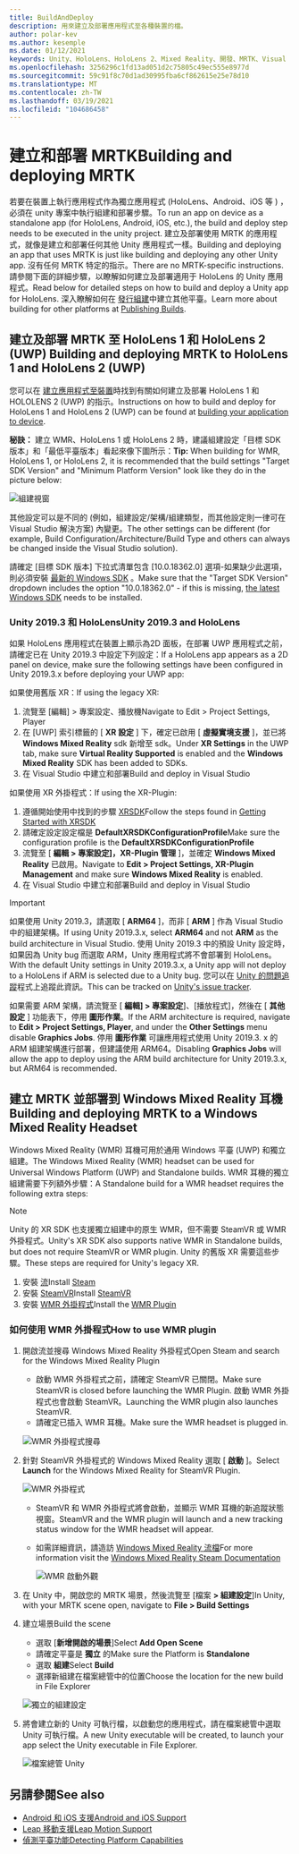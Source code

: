 ```yaml
---
title: BuildAndDeploy
description: 用來建立及部署應用程式至各種裝置的檔。
author: polar-kev
ms.author: kesemple
ms.date: 01/12/2021
keywords: Unity、HoloLens、HoloLens 2、Mixed Reality、開發、MRTK、Visual Studio、Android、IOS
ms.openlocfilehash: 3256296c1fd13ad051d2c75805c49ec555e8977d
ms.sourcegitcommit: 59c91f8c70d1ad30995fba6cf862615e25e78d10
ms.translationtype: MT
ms.contentlocale: zh-TW
ms.lasthandoff: 03/19/2021
ms.locfileid: "104686458"
---
```

# <a name="building-and-deploying-mrtk"></a><span data-ttu-id="447e7-104">建立和部署 MRTK</span><span class="sxs-lookup"><span data-stu-id="447e7-104">Building and deploying MRTK</span></span>

<span data-ttu-id="447e7-105">若要在裝置上執行應用程式作為獨立應用程式 (HoloLens、Android、iOS 等 ) ，必須在 unity 專案中執行組建和部署步驟。</span><span class="sxs-lookup"><span data-stu-id="447e7-105">To run an app on device as a standalone app (for HoloLens, Android, iOS, etc.), the build and deploy step needs to be executed in the unity project.</span></span> <span data-ttu-id="447e7-106">建立及部署使用 MRTK 的應用程式，就像是建立和部署任何其他 Unity 應用程式一樣。</span><span class="sxs-lookup"><span data-stu-id="447e7-106">Building and deploying an app that uses MRTK is just like building and deploying any other Unity app.</span></span> <span data-ttu-id="447e7-107">沒有任何 MRTK 特定的指示。</span><span class="sxs-lookup"><span data-stu-id="447e7-107">There are no MRTK-specific instructions.</span></span> <span data-ttu-id="447e7-108">請參閱下面的詳細步驟，以瞭解如何建立及部署適用于 HoloLens 的 Unity 應用程式。</span><span class="sxs-lookup"><span data-stu-id="447e7-108">Read below for detailed steps on how to build and deploy a Unity app for HoloLens.</span></span>  <span data-ttu-id="447e7-109">深入瞭解如何在 [發行組建](https://docs.unity3d.com/Manual/PublishingBuilds.html)中建立其他平臺。</span><span class="sxs-lookup"><span data-stu-id="447e7-109">Learn more about building for other platforms at [Publishing Builds](https://docs.unity3d.com/Manual/PublishingBuilds.html).</span></span>

## <a name="building-and-deploying-mrtk-to-hololens-1-and-hololens-2-uwp"></a><span data-ttu-id="447e7-110">建立及部署 MRTK 至 HoloLens 1 和 HoloLens 2 (UWP) </span><span class="sxs-lookup"><span data-stu-id="447e7-110">Building and deploying MRTK to HoloLens 1 and HoloLens 2 (UWP)</span></span>

<span data-ttu-id="447e7-111">您可以在 [建立應用程式至裝置](https://docs.microsoft.com/windows/mixed-reality/mrlearning-base-ch1#build-your-application-to-your-device)時找到有關如何建立及部署 HoloLens 1 和 HOLOLENS 2 (UWP) 的指示。</span><span class="sxs-lookup"><span data-stu-id="447e7-111">Instructions on how to build and deploy for HoloLens 1 and HoloLens 2 (UWP) can be found at [building your application to device](https://docs.microsoft.com/windows/mixed-reality/mrlearning-base-ch1#build-your-application-to-your-device).</span></span>

<span data-ttu-id="447e7-112">**秘訣：** 建立 WMR、HoloLens 1 或 HoloLens 2 時，建議組建設定「目標 SDK 版本」和「最低平臺版本」看起來像下圖所示：</span><span class="sxs-lookup"><span data-stu-id="447e7-112">**Tip:** When building for WMR, HoloLens 1, or HoloLens 2, it is recommended that the build settings "Target SDK Version" and "Minimum Platform Version" look like they do in the picture below:</span></span>

![組建視窗](../features/images/getting-started/BuildWindow.png)

<span data-ttu-id="447e7-114">其他設定可以是不同的 (例如，組建設定/架構/組建類型，而其他設定則一律可在 Visual Studio 解決方案) 內變更。</span><span class="sxs-lookup"><span data-stu-id="447e7-114">The other settings can be different (for example, Build Configuration/Architecture/Build Type and others can always be changed inside the Visual Studio solution).</span></span>

<span data-ttu-id="447e7-115">請確定 [目標 SDK 版本] 下拉式清單包含 [10.0.18362.0] 選項-如果缺少此選項，則必須安裝 [最新的 Windows SDK](https://developer.microsoft.com/windows/downloads/windows-10-sdk) 。</span><span class="sxs-lookup"><span data-stu-id="447e7-115">Make sure that the "Target SDK Version" dropdown includes the option "10.0.18362.0" - if this is missing, [the latest Windows SDK](https://developer.microsoft.com/windows/downloads/windows-10-sdk) needs to be installed.</span></span>

### <a name="unity-20193-and-hololens"></a><span data-ttu-id="447e7-116">Unity 2019.3 和 HoloLens</span><span class="sxs-lookup"><span data-stu-id="447e7-116">Unity 2019.3 and HoloLens</span></span>

<span data-ttu-id="447e7-117">如果 HoloLens 應用程式在裝置上顯示為2D 面板，在部署 UWP 應用程式之前，請確定已在 Unity 2019.3 中設定下列設定：</span><span class="sxs-lookup"><span data-stu-id="447e7-117">If a HoloLens app appears as a 2D panel on device, make sure the following settings have been configured in Unity 2019.3.x before deploying your UWP app:</span></span>

<span data-ttu-id="447e7-118">如果使用舊版 XR：</span><span class="sxs-lookup"><span data-stu-id="447e7-118">If using the legacy XR:</span></span>

1. <span data-ttu-id="447e7-119">流覽至 [編輯] > 專案設定、播放機</span><span class="sxs-lookup"><span data-stu-id="447e7-119">Navigate to Edit > Project Settings, Player</span></span>
1. <span data-ttu-id="447e7-120">在 [UWP] 索引標籤的 [ **XR 設定** ] 下，確定已啟用 [ **虛擬實境支援** ]，並已將 **Windows Mixed Reality** sdk 新增至 sdk。</span><span class="sxs-lookup"><span data-stu-id="447e7-120">Under **XR Settings** in the UWP tab, make sure **Virtual Reality Supported** is enabled and the **Windows Mixed Reality** SDK has been added to SDKs.</span></span>
1. <span data-ttu-id="447e7-121">在 Visual Studio 中建立和部署</span><span class="sxs-lookup"><span data-stu-id="447e7-121">Build and deploy in Visual Studio</span></span>

<span data-ttu-id="447e7-122">如果使用 XR 外掛程式：</span><span class="sxs-lookup"><span data-stu-id="447e7-122">If using the XR-Plugin:</span></span>

1. <span data-ttu-id="447e7-123">遵循開始使用中找到的步驟 [XRSDK](../configuration/GettingStartedWithMRTKAndXRSDK.md)</span><span class="sxs-lookup"><span data-stu-id="447e7-123">Follow the steps found in [Getting Started with XRSDK](../configuration/GettingStartedWithMRTKAndXRSDK.md)</span></span>
1. <span data-ttu-id="447e7-124">請確定設定設定檔是 **DefaultXRSDKConfigurationProfile**</span><span class="sxs-lookup"><span data-stu-id="447e7-124">Make sure the configuration profile is the **DefaultXRSDKConfigurationProfile**</span></span>
1. <span data-ttu-id="447e7-125">流覽至 [ **編輯 > 專案設定]，XR-Plugin 管理** ]，並確定 **Windows Mixed Reality** 已啟用。</span><span class="sxs-lookup"><span data-stu-id="447e7-125">Navigate to **Edit > Project Settings, XR-Plugin Management** and make sure **Windows Mixed Reality** is enabled.</span></span>
1. <span data-ttu-id="447e7-126">在 Visual Studio 中建立和部署</span><span class="sxs-lookup"><span data-stu-id="447e7-126">Build and deploy in Visual Studio</span></span>

>[!IMPORTANT]
> <span data-ttu-id="447e7-127">如果使用 Unity 2019.3，請選取 [ **ARM64** ]，而非 [ **ARM** ] 作為 Visual Studio 中的組建架構。</span><span class="sxs-lookup"><span data-stu-id="447e7-127">If using Unity 2019.3.x, select **ARM64** and not **ARM** as the build architecture in Visual Studio.</span></span> <span data-ttu-id="447e7-128">使用 Unity 2019.3 中的預設 Unity 設定時，如果因為 Unity bug 而選取 ARM，Unity 應用程式將不會部署到 HoloLens。</span><span class="sxs-lookup"><span data-stu-id="447e7-128">With the default Unity settings in Unity 2019.3.x, a Unity app will not deploy to a HoloLens if ARM is selected due to a Unity bug.</span></span> <span data-ttu-id="447e7-129">您可以在 [Unity 的問題追蹤](https://issuetracker.unity3d.com/issues/enabling-graphics-jobs-in-2019-dot-3-x-results-in-a-crash-or-nothing-rendering-on-hololens-2)程式上追蹤此資訊。</span><span class="sxs-lookup"><span data-stu-id="447e7-129">This can be tracked on [Unity's issue tracker](https://issuetracker.unity3d.com/issues/enabling-graphics-jobs-in-2019-dot-3-x-results-in-a-crash-or-nothing-rendering-on-hololens-2).</span></span>
>
> <span data-ttu-id="447e7-130">如果需要 ARM 架構，請流覽至 [ **編輯] > 專案設定**]、[播放程式]，然後在 [ **其他設定** ] 功能表下，停用 **圖形作業**。</span><span class="sxs-lookup"><span data-stu-id="447e7-130">If the ARM architecture is required, navigate to **Edit > Project Settings, Player**, and under the **Other Settings** menu disable **Graphics Jobs**.</span></span> <span data-ttu-id="447e7-131">停用 **圖形作業** 可讓應用程式使用 Unity 2019.3. x 的 ARM 組建架構進行部署，但建議使用 ARM64。</span><span class="sxs-lookup"><span data-stu-id="447e7-131">Disabling **Graphics Jobs** will allow the app to deploy using the ARM build architecture for Unity 2019.3.x, but ARM64 is recommended.</span></span>

## <a name="building-and-deploying-mrtk-to-a-windows-mixed-reality-headset"></a><span data-ttu-id="447e7-132">建立 MRTK 並部署到 Windows Mixed Reality 耳機</span><span class="sxs-lookup"><span data-stu-id="447e7-132">Building and deploying MRTK to a Windows Mixed Reality Headset</span></span>

<span data-ttu-id="447e7-133">Windows Mixed Reality (WMR) 耳機可用於通用 Windows 平臺 (UWP) 和獨立組建。</span><span class="sxs-lookup"><span data-stu-id="447e7-133">The Windows Mixed Reality (WMR) headset can be used for Universal Windows Platform (UWP) and Standalone builds.</span></span>  <span data-ttu-id="447e7-134">WMR 耳機的獨立組建需要下列額外步驟：</span><span class="sxs-lookup"><span data-stu-id="447e7-134">A Standalone build for a WMR headset requires the following extra steps:</span></span>

> [!NOTE]
> <span data-ttu-id="447e7-135">Unity 的 XR SDK 也支援獨立組建中的原生 WMR，但不需要 SteamVR 或 WMR 外掛程式。</span><span class="sxs-lookup"><span data-stu-id="447e7-135">Unity's XR SDK also supports native WMR in Standalone builds, but does not require SteamVR or WMR plugin.</span></span> <span data-ttu-id="447e7-136">Unity 的舊版 XR 需要這些步驟。</span><span class="sxs-lookup"><span data-stu-id="447e7-136">These steps are required for Unity's legacy XR.</span></span>

1. <span data-ttu-id="447e7-137">安裝 [流](https://store.steampowered.com/about/)</span><span class="sxs-lookup"><span data-stu-id="447e7-137">Install [Steam](https://store.steampowered.com/about/)</span></span>
1. <span data-ttu-id="447e7-138">安裝 [SteamVR](https://store.steampowered.com/app/250820/SteamVR/)</span><span class="sxs-lookup"><span data-stu-id="447e7-138">Install [SteamVR](https://store.steampowered.com/app/250820/SteamVR/)</span></span>
1. <span data-ttu-id="447e7-139">安裝 [WMR 外掛程式](https://store.steampowered.com/app/719950/Windows_Mixed_Reality_for_SteamVR/)</span><span class="sxs-lookup"><span data-stu-id="447e7-139">Install the [WMR Plugin](https://store.steampowered.com/app/719950/Windows_Mixed_Reality_for_SteamVR/)</span></span>

### <a name="how-to-use-wmr-plugin"></a><span data-ttu-id="447e7-140">如何使用 WMR 外掛程式</span><span class="sxs-lookup"><span data-stu-id="447e7-140">How to use WMR plugin</span></span>

1. <span data-ttu-id="447e7-141">開啟流並搜尋 Windows Mixed Reality 外掛程式</span><span class="sxs-lookup"><span data-stu-id="447e7-141">Open Steam and search for the Windows Mixed Reality Plugin</span></span>
    - <span data-ttu-id="447e7-142">啟動 WMR 外掛程式之前，請確定 SteamVR 已關閉。</span><span class="sxs-lookup"><span data-stu-id="447e7-142">Make sure SteamVR is closed before launching the WMR Plugin.</span></span> <span data-ttu-id="447e7-143">啟動 WMR 外掛程式也會啟動 SteamVR。</span><span class="sxs-lookup"><span data-stu-id="447e7-143">Launching the WMR plugin also launches SteamVR.</span></span>
    - <span data-ttu-id="447e7-144">請確定已插入 WMR 耳機。</span><span class="sxs-lookup"><span data-stu-id="447e7-144">Make sure the WMR headset is plugged in.</span></span>

    ![WMR 外掛程式搜尋](../features/images/build-deploy/wmr/SteamSearchWMRPlugin.png)

1. <span data-ttu-id="447e7-146">針對 SteamVR 外掛程式的 Windows Mixed Reality 選取 [ **啟動** ]。</span><span class="sxs-lookup"><span data-stu-id="447e7-146">Select **Launch** for the Windows Mixed Reality for SteamVR Plugin.</span></span>

    ![WMR 外掛程式](../features/images/build-deploy/wmr/WMRPlugin.png)

    - <span data-ttu-id="447e7-148">SteamVR 和 WMR 外掛程式將會啟動，並顯示 WMR 耳機的新追蹤狀態視窗。</span><span class="sxs-lookup"><span data-stu-id="447e7-148">SteamVR and the WMR plugin will launch and a new tracking status window for the WMR headset will appear.</span></span>
    - <span data-ttu-id="447e7-149">如需詳細資訊，請造訪 [Windows Mixed Reality 流檔](https://support.microsoft.com/help/4053622/windows-10-play-steamvr-games-in-windows-mixed-reality)</span><span class="sxs-lookup"><span data-stu-id="447e7-149">For more information visit the [Windows Mixed Reality Steam Documentation](https://support.microsoft.com/help/4053622/windows-10-play-steamvr-games-in-windows-mixed-reality)</span></span>

        ![WMR 啟動外觀](../features/images/build-deploy/wmr/WMRPluginActive.png)

1. <span data-ttu-id="447e7-151">在 Unity 中，開啟您的 MRTK 場景，然後流覽至 [檔案 **> 組建設定**]</span><span class="sxs-lookup"><span data-stu-id="447e7-151">In Unity, with your MRTK scene open, navigate to **File > Build Settings**</span></span>

1. <span data-ttu-id="447e7-152">建立場景</span><span class="sxs-lookup"><span data-stu-id="447e7-152">Build the scene</span></span>
    - <span data-ttu-id="447e7-153">選取 [**新增開啟的場景**]</span><span class="sxs-lookup"><span data-stu-id="447e7-153">Select **Add Open Scene**</span></span>
    - <span data-ttu-id="447e7-154">請確定平臺是 **獨立** 的</span><span class="sxs-lookup"><span data-stu-id="447e7-154">Make sure the Platform is **Standalone**</span></span>
    - <span data-ttu-id="447e7-155">選取 **組建**</span><span class="sxs-lookup"><span data-stu-id="447e7-155">Select **Build**</span></span>
    - <span data-ttu-id="447e7-156">選擇新組建在檔案總管中的位置</span><span class="sxs-lookup"><span data-stu-id="447e7-156">Choose the location for the new build in File Explorer</span></span>

    ![獨立的組建設定](../features/images/build-deploy/wmr/BuildSettingsStandaloneUnity.png)

1. <span data-ttu-id="447e7-158">將會建立新的 Unity 可執行檔，以啟動您的應用程式，請在檔案總管中選取 Unity 可執行檔。</span><span class="sxs-lookup"><span data-stu-id="447e7-158">A new Unity executable will be created, to launch your app select the Unity executable in File Explorer.</span></span>

    ![檔案總管 Unity](../features/images/build-deploy/wmr/FileExplorerUnityExe.png)

## <a name="see-also"></a><span data-ttu-id="447e7-160">另請參閱</span><span class="sxs-lookup"><span data-stu-id="447e7-160">See also</span></span>

- [<span data-ttu-id="447e7-161">Android 和 iOS 支援</span><span class="sxs-lookup"><span data-stu-id="447e7-161">Android and iOS Support</span></span>](../features/cross-platform/UsingARFoundation.md)
- [<span data-ttu-id="447e7-162">Leap 移動支援</span><span class="sxs-lookup"><span data-stu-id="447e7-162">Leap Motion Support</span></span>](../features/cross-platform/LeapMotionMRTK.md)
- [<span data-ttu-id="447e7-163">偵測平臺功能</span><span class="sxs-lookup"><span data-stu-id="447e7-163">Detecting Platform Capabilities</span></span>](../features/cross-platform/DetectingPlatformCapabilities.md)
